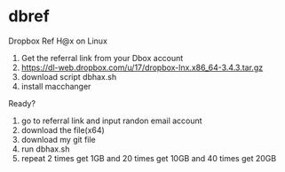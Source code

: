 # dbref
Dropbox Ref H@x on Linux
1. Get the referral link from your Dbox account 
2. https://dl-web.dropbox.com/u/17/dropbox-lnx.x86_64-3.4.3.tar.gz
3. download script dbhax.sh 
4. install macchanger
 
Ready?
1. go to referral link and input randon email account
2. download the file(x64) 
3. download my git file 
4. run dbhax.sh
5. repeat 2 times get 1GB and 20 times get 10GB and 40 times get 20GB
